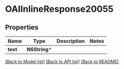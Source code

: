 # OAIInlineResponse20055

## Properties
Name | Type | Description | Notes
------------ | ------------- | ------------- | -------------
**text** | **NSString*** |  | 

[[Back to Model list]](../README.md#documentation-for-models) [[Back to API list]](../README.md#documentation-for-api-endpoints) [[Back to README]](../README.md)


